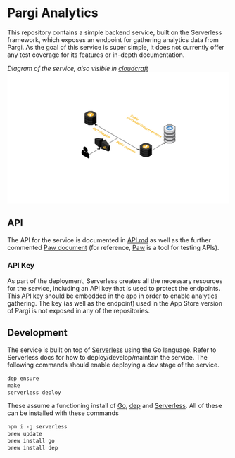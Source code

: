 # Pargi Analytics

This repository contains a simple backend service, built on the Serverless framework, which exposes an endpoint for gathering analytics data from Pargi. As the goal of this service is super simple, it does not currently offer any test coverage for its features or in-depth documentation.

_Diagram of the service, also visible in [cloudcraft](https://cloudcraft.co/view/ab345fa7-b906-4eae-8ad6-7d83f22b8b5e?key=58Zkh9mf6XbB4h3hb75qYw)_
![Architecture](/images/architecture.png)

## API

The API for the service is documented in [API.md](/API.md) as well as the further commented [Paw document](/API.paw) (for reference, [Paw](https://paw.cloud) is a tool for testing APIs).

### API Key

As part of the deployment, Serverless creates all the necessary resources for the service, including an API key that is used to protect the endpoints. This API key should be embedded in the app in order to enable analytics gathering. The key (as well as the endpoint) used in the App Store version of Pargi is not exposed in any of the repositories.

## Development

The service is built on top of [Serverless](https://serverless.com) using the Go language. Refer to Serverless docs for how to deploy/develop/maintain the service. The following commands should enable deploying a dev stage of the service.

```
dep ensure
make
serverless deploy
```

These assume a functioning install of [Go](https://golang.org), [dep](https://github.com/golang/dep) and [Serverless](https://serverless.com). All of these can be installed with these commands

```
npm i -g serverless
brew update
brew install go
brew install dep
```
